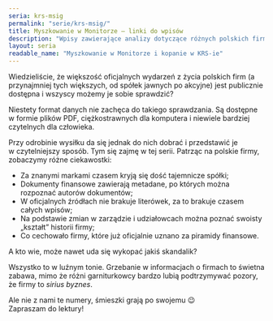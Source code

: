```yaml
---
seria: krs-msig
permalink: "serie/krs-msig/"
title: Myszkowanie w Monitorze – linki do wpisów
description: "Wpisy zawierające analizy dotyczące różnych polskich firm."
layout: seria
readable_name: "Myszkowanie w Monitorze i kopanie w KRS-ie"
---
```


Wiedzieliście, że większość oficjalnych wydarzeń z&nbsp;życia polskich firm (a przynajmniej tych większych, od spółek jawnych po akcyjne) jest publicznie dostępna i&nbsp;wszyscy możemy je sobie sprawdzić?

Niestety format danych nie zachęca do takiego sprawdzania. Są dostępne w&nbsp;formie plików PDF, ciężkostrawnych dla komputera i&nbsp;niewiele bardziej czytelnych dla człowieka.

Przy odrobinie wysiłku da się jednak do nich dobrać i&nbsp;przedstawić je w&nbsp;czytelniejszy sposób. Tym się zajmę w tej serii. Patrząc na polskie firmy, zobaczymy różne ciekawostki:

* Za znanymi markami czasem kryją się dość tajemnicze spółki;
* Dokumenty finansowe zawierają metadane, po których można rozpoznać autorów dokumentów;
* W&nbsp;oficjalnych źródłach nie brakuje literówek, za to brakuje czasem całych wpisów;
* Na podstawie zmian w&nbsp;zarządzie i&nbsp;udziałowcach można poznać swoisty „kształt” historii firmy;
* Co cechowało firmy, które już oficjalnie uznano za piramidy finansowe.

A kto wie, może nawet uda się wykopać jakiś skandalik?

Wszystko to w&nbsp;luźnym tonie. Grzebanie w&nbsp;informacjach o&nbsp;firmach to świetna zabawa, mimo że różni garniturkowcy bardzo lubią podtrzymywać pozory, że firmy to *sirius byznes*.

Ale nie z&nbsp;nami te numery, śmieszki grają po swojemu :wink:  
Zapraszam do lektury!
